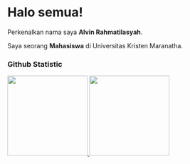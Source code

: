 # Halo semua! 

Perkenalkan nama saya **Alvin Rahmatilasyah**.<br>

Saya seorang **Mahasiswa** di Universitas Kristen Maranatha.<br>

### Github Statistic
<p align="left">
<a href="https://github.com/2172016AlvinRahmatilasyah">
  <img height="180em" src="https://github-readme-stats-eight-theta.vercel.app/api?username=penuliscode&show_icons=true&theme=algolia&include_all_commits=true&count_private=true"/>
  <img height="180em" src="https://github-readme-stats-eight-theta.vercel.app/api/top-langs/?username=penuliscode&layout=compact&theme=algolia"/>
</a>
</p>
